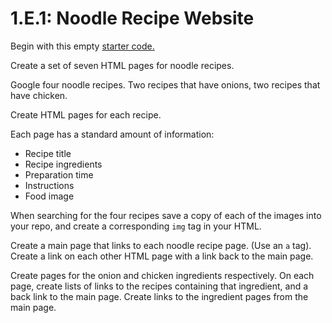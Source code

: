 # 1.E.1: Noodle Recipe Website

Begin with this empty [starter code.](https://github.com/rocketacademy/html-noodles-swe1)

Create a set of seven HTML pages for noodle recipes.

Google four noodle recipes. Two recipes that have onions, two recipes that have chicken.

Create HTML pages for each recipe.

Each page has a standard amount of information:

* Recipe title
* Recipe ingredients
* Preparation time
* Instructions
* Food image

When searching for the four recipes save a copy of each of the images into your repo, and create a corresponding `img` tag in your HTML.

Create a main page that links to each noodle recipe page. \(Use an `a` tag\). Create a link on each other HTML page with a link back to the main page. 

Create pages for the onion and chicken ingredients respectively. On each page, create lists of links to the recipes containing that ingredient, and a back link to the main page. Create links to the ingredient pages from the main page.

